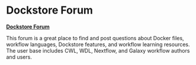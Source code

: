 # Dockstore Forum

[**Dockstore Forum**](https://discuss.dockstore.org/)

This forum is a great place to find and post questions about Docker files, workflow languages, Dockstore features, and workflow learning resources. The user base includes CWL, WDL, Nextflow, and Galaxy workflow authors and users.

